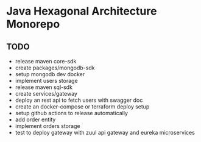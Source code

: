 # Java Hexagonal Architecture Monorepo

## TODO
- release maven core-sdk
- create packages/mongodb-sdk
- setup mongodb dev docker
- implement users storage
- release maven sql-sdk
- create services/gateway
- deploy an rest api to fetch users with swagger doc
- create an docker-compose or terraform deploy setup
- setup github actions to release automatically
- add order entity
- implement orders storage
- test to deploy gateway with zuul api gateway and eureka microservices
